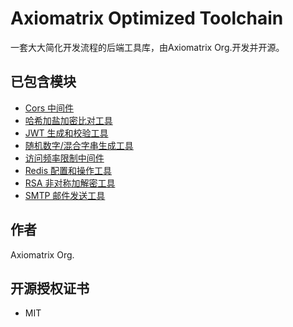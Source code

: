 # Axiomatrix Optimized Toolchain
一套大大简化开发流程的后端工具库，由Axiomatrix Org.开发并开源。
## 已包含模块
- <a href="./am_docs/cors.md">Cors 中间件</a>
- <a href="./am_docs/hashsalt.md">哈希加盐加密比对工具</a>
- <a href="./am_docs/jwt.md">JWT 生成和校验工具</a>
- <a href="./am_docs/random.md">随机数字/混合字串生成工具</a>
- <a href="./am_docs/ratelimit.md">访问频率限制中间件</a>
- <a href="./am_docs/redis.md">Redis 配置和操作工具</a>
- <a href="./am_docs/rsa.md">RSA 非对称加解密工具</a>
- <a href="./am_docs/smtp.md">SMTP 邮件发送工具</a>

## 作者
Axiomatrix Org.

## 开源授权证书
- MIT